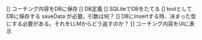 [] コーチング内容をDBに保存
  [] DB定義
  [] SQLiteでDBをたてる
  [] toolとしてDBに保存する saveData が必要。引数は何？
  [] DBにInsertする時、決まった型にする必要がある。それをLLMからどう返すのか？
[] コーチング内容をUIに表示